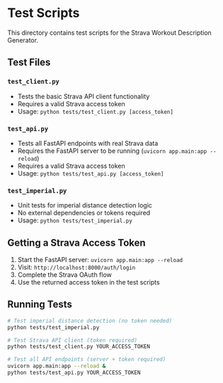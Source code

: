 # Test Scripts

This directory contains test scripts for the Strava Workout Description Generator.

## Test Files

### `test_client.py`
- Tests the basic Strava API client functionality
- Requires a valid Strava access token
- Usage: `python tests/test_client.py [access_token]`

### `test_api.py`  
- Tests all FastAPI endpoints with real Strava data
- Requires the FastAPI server to be running (`uvicorn app.main:app --reload`)
- Requires a valid Strava access token
- Usage: `python tests/test_api.py [access_token]`

### `test_imperial.py`
- Unit tests for imperial distance detection logic
- No external dependencies or tokens required
- Usage: `python tests/test_imperial.py`

## Getting a Strava Access Token

1. Start the FastAPI server: `uvicorn app.main:app --reload`
2. Visit: `http://localhost:8000/auth/login`
3. Complete the Strava OAuth flow
4. Use the returned access token in the test scripts

## Running Tests

```bash
# Test imperial distance detection (no token needed)
python tests/test_imperial.py

# Test Strava API client (token required)
python tests/test_client.py YOUR_ACCESS_TOKEN

# Test all API endpoints (server + token required)
uvicorn app.main:app --reload &
python tests/test_api.py YOUR_ACCESS_TOKEN
```